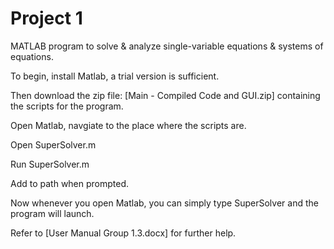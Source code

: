 # Project 1
MATLAB program to solve &amp; analyze single-variable equations &amp; systems of equations.

To begin, install Matlab, a trial version is sufficient.

Then download the zip file: [Main - Compiled Code and GUI.zip] containing the scripts for the program.

Open Matlab, navgiate to the place where the scripts are.

Open SuperSolver.m

Run SuperSolver.m

Add to path when prompted.


Now whenever you open Matlab, you can simply type SuperSolver and the program will launch.

Refer to [User Manual Group 1.3.docx] for further help.
